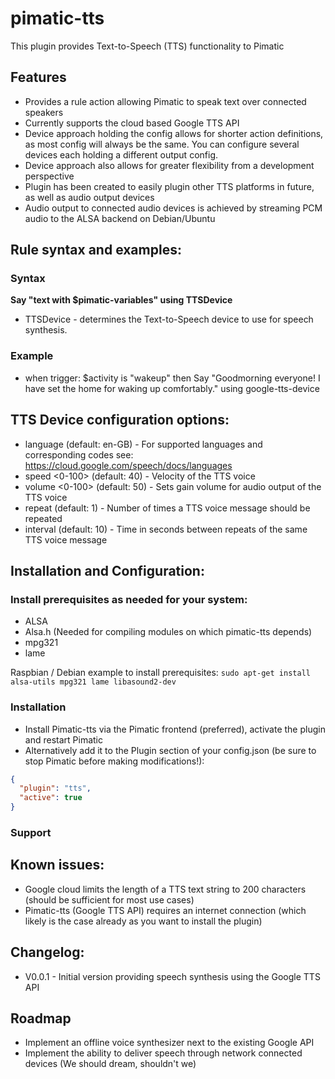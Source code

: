 # pimatic-tts
This plugin provides Text-to-Speech (TTS) functionality to Pimatic

## Features
- Provides a rule action allowing Pimatic to speak text over connected speakers
- Currently supports the cloud based Google TTS API
- Device approach holding the config allows for shorter action definitions, as most config will always be the same. You can configure several devices each holding a different output config. 
- Device approach also allows for greater flexibility from a development perspective
- Plugin has been created to easily plugin other TTS platforms in future, as well as audio output devices
- Audio output to connected audio devices is achieved by streaming PCM audio to the ALSA backend on Debian/Ubuntu

## Rule syntax and examples: 

### Syntax
<b>Say "text with $pimatic-variables" using TTSDevice </b>

* TTSDevice - determines the Text-to-Speech device to use for speech synthesis. 

### Example
- when trigger: $activity is "wakeup" then Say "Goodmorning everyone! I have set the home for waking up comfortably." using google-tts-device

## TTS Device configuration options:
* language <enum>       (default: en-GB)    - For supported languages and corresponding codes see: https://cloud.google.com/speech/docs/languages
* speed <0-100>         (default: 40)       - Velocity of the TTS voice 
* volume <0-100>        (default: 50)       - Sets gain volume for audio output of the TTS voice
* repeat <int>          (default: 1)        - Number of times a TTS voice message should be repeated
* interval <int>        (default: 10)       - Time in seconds between repeats of the same TTS voice message

## Installation and Configuration:

### Install prerequisites as needed for your system:
- ALSA
- Alsa.h (Needed for compiling modules on which pimatic-tts depends)
- mpg321
- lame

Raspbian / Debian example to install prerequisites:
````sudo apt-get install alsa-utils mpg321 lame libasound2-dev````

### Installation
- Install Pimatic-tts via the Pimatic frontend (preferred), activate the plugin and restart Pimatic
- Alternatively add it to the Plugin section of your config.json (be sure to stop Pimatic before making modifications!):
````json
{
  "plugin": "tts",
  "active": true
}
````

### Support

## Known issues:
- Google cloud limits the length of a TTS text string to 200 characters (should be sufficient for most use cases)
- Pimatic-tts (Google TTS API) requires an internet connection (which likely is the case already as you want to install the plugin)

## Changelog:
- V0.0.1 - Initial version providing speech synthesis using the Google TTS API

## Roadmap
- Implement an offline voice synthesizer next to the existing Google API
- Implement the ability to deliver speech through network connected devices (We should dream, shouldn't we)
